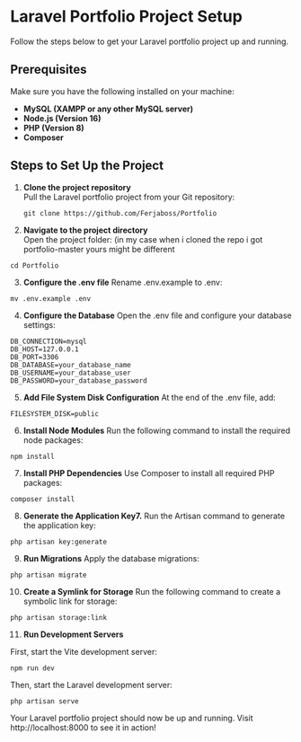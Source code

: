 # Laravel Portfolio Project Setup

Follow the steps below to get your Laravel portfolio project up and running.

## Prerequisites

Make sure you have the following installed on your machine:

- **MySQL (XAMPP or any other MySQL server)**
- **Node.js (Version 16)**
- **PHP (Version 8)**
- **Composer**

## Steps to Set Up the Project

1. **Clone the project repository**  
   Pull the Laravel portfolio project from your Git repository:
   ```
   git clone https://github.com/Ferjaboss/Portfolio
   ``` 
2. **Navigate to the project directory**  
Open the project folder: (in my case when i cloned the repo i got portfolio-master yours might be different 

```
cd Portfolio
```

3. **Configure the .env file**
Rename .env.example to .env:

```
mv .env.example .env
```

4. **Configure the Database**
Open the .env file and configure your database settings:

```
DB_CONNECTION=mysql
DB_HOST=127.0.0.1
DB_PORT=3306
DB_DATABASE=your_database_name
DB_USERNAME=your_database_user
DB_PASSWORD=your_database_password
```

5. **Add File System Disk Configuration**
At the end of the .env file, add:

```
FILESYSTEM_DISK=public
```

6. **Install Node Modules**
Run the following command to install the required node packages:

```
npm install
```

7. **Install PHP Dependencies**
Use Composer to install all required PHP packages:

```
composer install
```

8. **Generate the Application Key7.**
Run the Artisan command to generate the application key:

```
php artisan key:generate
```

9. **Run Migrations**
Apply the database migrations:

```
php artisan migrate
```

10. **Create a Symlink for Storage**
Run the following command to create a symbolic link for storage:

```
php artisan storage:link
```

11. **Run Development Servers**

First, start the Vite development server:
```
npm run dev
```
Then, start the Laravel development server:
```
php artisan serve
```
Your Laravel portfolio project should now be up and running. Visit http://localhost:8000 to see it in action!

